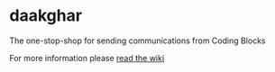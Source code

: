 # daakghar
The one-stop-shop for sending communications from Coding Blocks

For more information please [read the wiki](./wiki)
